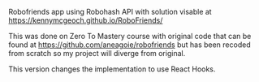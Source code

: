 Robofriends app using Robohash API with solution visable at https://kennymcgeoch.github.io/RoboFriends/

This was done on Zero To Mastery course with original code that can be found at https://github.com/aneagoie/robofriends but has been recoded from scratch so my project will diverge from original.

This version changes the implementation to use React Hooks.
